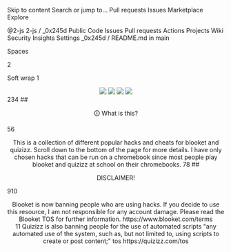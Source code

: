 Skip to content
Search or jump to…
Pull requests
Issues
Marketplace
Explore
 
@2-js 
2-js
/
_0x245d
Public
Code
Issues
Pull requests
Actions
Projects
Wiki
Security
Insights
Settings
_0x245d
/
README.md
in
main
 

Spaces

2

Soft wrap
1
<div align="center"> <img src=https://img.shields.io/badge/cheats%20working-7-blue></img>  <img src=https://img.shields.io/badge/catagorys%40master-quizizz%2C%20quizlet%2C%20blooket-blue></img>  <img src=https://img.shields.io/badge/language-minified%20javascript-yellow></img>  <img src=https://img.shields.io/badge/release%20date-3/1/22-green></img></div>  
2
​
3
​
4
## <p align="center">🛈 What is this?</p>
5
​
6
<p align="center">This is a collection of different popular hacks and cheats for blooket and quizizz. Scroll down to the bottom of the page for more details. I have only chosen hacks that can be run on a chromebook since most people play blooket and quizizz at school on their chromebooks.
7
​
8
## <p align="center">DISCLAIMER!</p>
9
​
10
<p align="center">Blooket is now banning people who are using hacks. If you decide to use this resource, I am not responsible for any account damage. Please read the Blooket TOS for further information. https://www.blooket.com/terms <br>
11
Quizizz is also banning people for the use of automated scripts "any automated use of the system, such as, but not limited to, using scripts to create or post content;" tos https://quizizz.com/tos</p>
